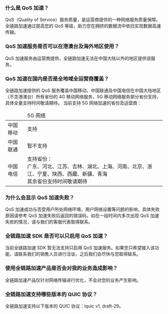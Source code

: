 ### 什么是 QoS 加速？
QoS（Quality of Service）服务质量，是运营商提供的一种网络服务质量保障。全链路加速通过提高您的 QoS 等级，助力您在拥挤的数据流中依旧实现数据高速传输。

### QoS 加速服务是否可以在港澳台及海外地区使用？
QoS 加速服务由运营商提供，全链路加速无法在中国大陆以外的地区提供该服务。

### QoS 加速在国内是否是全地域全运营商覆盖？
全链路加速提供的 QoS 服务覆盖中国移动，中国联通及中国电信在中国大陆地区（不含港澳台）所有省份的 4G 移动网络服务，5G 移动网络服务部分省份支持，具体全量支持时间敬请期待。
当前支持 5G 网络加速的省份及运营商：

<table>
<thead>
<tr>
<td></td>
<td>5G 网络</td>
</tr>
</thead>
<tbody><tr>
<td>中国移动</td>
<td>支持</td>
</tr>
<tr>
<td>中国联通</td>
<td>暂不支持</td>
</tr>
<tr>
<td>中国电信</td>
<td>支持省份：<br>广东、河北、江苏、吉林、湖北、上海、河南、北京、浙江、宁夏、陕西、西藏、新疆、青海<br>其余省份支持时间敬请期待</td>
</tr>
</tbody></table>

### 为什么会显示 QoS 加速失败？
QoS 加速成功与否受用户所处网络环境，用户网络设置等问题的影响，具体失败原因请参考 QoS 加速失败后返回的错误码，如在一段时间内多次出现 QoS 加速失败的情况，请与我们的客服代表取得联系。

### 全链路加速 SDK 是否可以只启用 QoS 加速？
当前全链路加速 SDK 暂无法支持只启用 QoS 加速服务。如果您只希望接入该功能，请联系我们的销售人员进行洽谈，之后我们会尽快与您取得联系。

### 使用全链路加速产品是否会对我的业务造成影响？
全链路加速产品仅针对网络传输进行优化，不会对您的业务产生影响。

### 全链路加速支持哪些版本的 QUIC 协议？
全链路加速支持以下版本的 QUIC 协议：iquic v1, draft-29。
